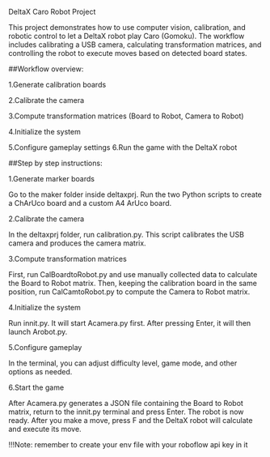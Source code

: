 DeltaX Caro Robot Project

This project demonstrates how to use computer vision, calibration, and robotic control to let a DeltaX robot play Caro (Gomoku). The workflow includes calibrating a USB camera, calculating transformation matrices, and controlling the robot to execute moves based on detected board states.

##Workflow overview:

1.Generate calibration boards

2.Calibrate the camera

3.Compute transformation matrices (Board to Robot, Camera to Robot)

4.Initialize the system

5.Configure gameplay settings
6.Run the game with the DeltaX robot

##Step by step instructions:

1.Generate marker boards

  Go to the maker folder inside deltaxprj. Run the two Python scripts to create a ChArUco board and a custom A4 ArUco board.
	
2.Calibrate the camera

  In the deltaxprj folder, run calibration.py. This script calibrates the USB camera and produces the camera matrix.
	
3.Compute transformation matrices

  First, run CalBoardtoRobot.py and use manually collected data to calculate the Board to Robot matrix. Then, keeping the calibration board in the same position, run CalCamtoRobot.py to    compute the Camera to Robot matrix.
	
4.Initialize the system

  Run innit.py. It will start Acamera.py first. After pressing Enter, it will then launch Arobot.py.
	
5.Configure gameplay

  In the terminal, you can adjust difficulty level, game mode, and other options as needed.
	
6.Start the game

  After Acamera.py generates a JSON file containing the Board to Robot matrix, return to the innit.py terminal and press Enter. The robot is now ready. After you make a move, press F and   the DeltaX robot will calculate and execute its move.

  !!!Note: remember to create your env file with your roboflow api key in it
